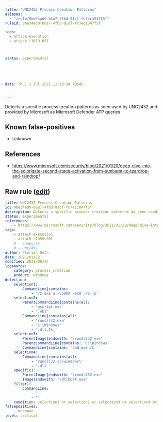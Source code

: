 ```yaml
---
title: "UNC2452 Process Creation Patterns"
aliases:
  - "/rule/9be34ad0-b6a7-4fbd-91cf-fc7ec1047f5f"
ruleid: 9be34ad0-b6a7-4fbd-91cf-fc7ec1047f5f

tags:
  - attack.execution
  - attack.t1059.001



status: experimental





date: Thu, 1 Jul 2021 12:18:30 +0545


---
```


Detects a specific process creation patterns as seen used by UNC2452 and provided by Microsoft as Microsoft Defender ATP queries

<!--more-->


## Known false-positives

* Unknown



## References

* https://www.microsoft.com/security/blog/2021/01/20/deep-dive-into-the-solorigate-second-stage-activation-from-sunburst-to-teardrop-and-raindrop/


## Raw rule ([edit](https://github.com/SigmaHQ/sigma/edit/master/rules/windows/process_creation/proc_creation_win_apt_unc2452_cmds.yml))
```yaml
title: UNC2452 Process Creation Patterns
id: 9be34ad0-b6a7-4fbd-91cf-fc7ec1047f5f
description: Detects a specific process creation patterns as seen used by UNC2452 and provided by Microsoft as Microsoft Defender ATP queries
status: experimental
references:
    - https://www.microsoft.com/security/blog/2021/01/20/deep-dive-into-the-solorigate-second-stage-activation-from-sunburst-to-teardrop-and-raindrop/
tags:
    - attack.execution
    - attack.t1059.001
    # - sunburst
    # - unc2452
author: Florian Roth
date: 2021/01/22
modified: 2021/06/27
logsource:
    category: process_creation
    product: windows
detection:
    selection1:
        CommandLine|contains: 
            - '7z.exe a -v500m -mx9 -r0 -p'
    selection2:
        ParentCommandLine|contains|all:
            - 'wscript.exe'
            - '.vbs'
        CommandLine|contains|all:
            - 'rundll32.exe'
            - 'C:\Windows'
            - '.dll,Tk_'
    selection3:
        ParentImage|endswith: '\rundll32.exe'
        ParentCommandLine|contains: 'C:\Windows'
        CommandLine|contains: 'cmd.exe /C '
    selection4:
        CommandLine|contains|all: 
            - 'rundll32 c:\windows\'
            - '.dll '
    specific1:
        ParentImage|endswith: '\rundll32.exe'
        Image|endswith: '\dllhost.exe'
    filter1:
        CommandLine: 
            - ' '
            - ''
    condition: selection1 or selection2 or selection3 or selection4 or ( specific1 and not filter1 )
falsepositives:
    - Unknown
level: critical
```
